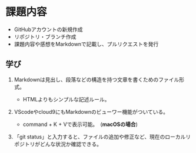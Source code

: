 # 課題内容

 - GitHubアカウントの新規作成
 - リポジトリ・ブランチ作成
 - 課題内容や感想をMarkdownで記載し、プルリクエストを発行
 

 ## 学び
 
 1. Markdownは見出し、段落などの構造を持つ文章を書くためのファイル形式。
       - HTMLよりもシンプルな記述ルール。
       
 2. VScodeやcloud9にもMarkdownのビューワー機能がついている。
       - command + K + Vで表示可能。　(**macOSの場合**)　
      
 3. 「git status」と入力すると、ファイルの追加や修正など、現在のローカルリポジトリがどんな状況か確認できる。
